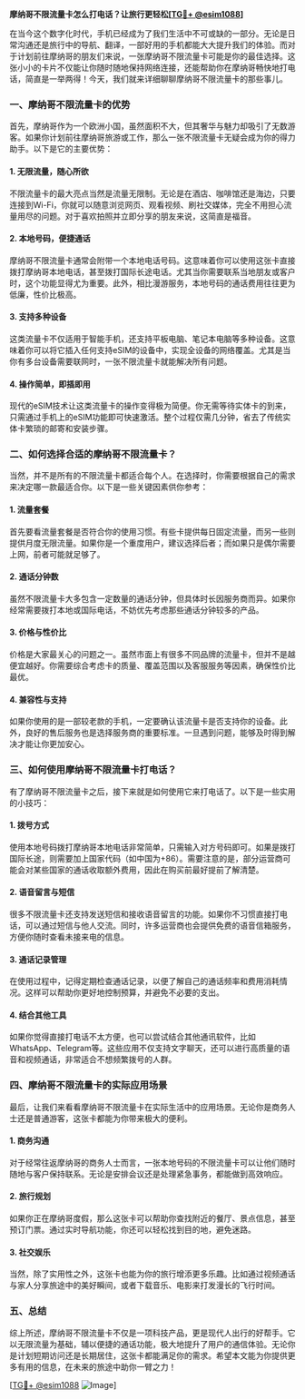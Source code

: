 **摩纳哥不限流量卡怎么打电话？让旅行更轻松[[TG💪+ @esim1088](https://t.me/s/esim1088)]**

在当今这个数字化时代，手机已经成为了我们生活中不可或缺的一部分。无论是日常沟通还是旅行中的导航、翻译，一部好用的手机都能大大提升我们的体验。而对于计划前往摩纳哥的朋友们来说，一张摩纳哥不限流量卡可能是你的最佳选择。这张小小的卡片不仅能让你随时随地保持网络连接，还能帮助你在摩纳哥畅快地打电话，简直是一举两得！今天，我们就来详细聊聊摩纳哥不限流量卡的那些事儿。

### 一、摩纳哥不限流量卡的优势

首先，摩纳哥作为一个欧洲小国，虽然面积不大，但其奢华与魅力却吸引了无数游客。如果你计划前往摩纳哥旅游或工作，那么一张不限流量卡无疑会成为你的得力助手。以下是它的主要优势：

#### 1. **无限流量，随心所欲**
   不限流量卡的最大亮点当然是流量无限制。无论是在酒店、咖啡馆还是海边，只要连接到Wi-Fi，你就可以随意浏览网页、观看视频、刷社交媒体，完全不用担心流量用尽的问题。对于喜欢拍照并立即分享的朋友来说，这简直是福音。

#### 2. **本地号码，便捷通话**
   摩纳哥不限流量卡通常会附带一个本地电话号码。这意味着你可以使用这张卡直接拨打摩纳哥本地电话，甚至拨打国际长途电话。尤其当你需要联系当地朋友或客户时，这个功能显得尤为重要。此外，相比漫游服务，本地号码的通话费用往往更为低廉，性价比极高。

#### 3. **支持多种设备**
   这类流量卡不仅适用于智能手机，还支持平板电脑、笔记本电脑等多种设备。这意味着你可以将它插入任何支持eSIM的设备中，实现全设备的网络覆盖。尤其是当你有多台设备需要联网时，一张不限流量卡就能解决所有问题。

#### 4. **操作简单，即插即用**
   现代的eSIM技术让这类流量卡的操作变得极为简便。你无需等待实体卡的到来，只需通过手机上的eSIM功能即可快速激活。整个过程仅需几分钟，省去了传统实体卡繁琐的邮寄和安装步骤。

### 二、如何选择合适的摩纳哥不限流量卡？

当然，并不是所有的不限流量卡都适合每个人。在选择时，你需要根据自己的需求来决定哪一款最适合你。以下是一些关键因素供你参考：

#### 1. **流量套餐**
   首先要看流量套餐是否符合你的使用习惯。有些卡提供每日固定流量，而另一些则提供月度无限流量。如果你是一个重度用户，建议选择后者；而如果只是偶尔需要上网，前者可能就足够了。

#### 2. **通话分钟数**
   虽然不限流量卡大多包含一定数量的通话分钟，但具体时长因服务商而异。如果你经常需要拨打本地或国际电话，不妨优先考虑那些通话分钟较多的产品。

#### 3. **价格与性价比**
   价格是大家最关心的问题之一。虽然市面上有很多不同品牌的流量卡，但并不是越便宜越好。你需要综合考虑卡的质量、覆盖范围以及客服服务等因素，确保性价比最优。

#### 4. **兼容性与支持**
   如果你使用的是一部较老款的手机，一定要确认该流量卡是否支持你的设备。此外，良好的售后服务也是选择服务商的重要标准。一旦遇到问题，能够及时得到解决才能让你更加安心。

### 三、如何使用摩纳哥不限流量卡打电话？

有了摩纳哥不限流量卡之后，接下来就是如何使用它来打电话了。以下是一些实用的小技巧：

#### 1. **拨号方式**
   使用本地号码拨打摩纳哥本地电话非常简单，只需输入对方号码即可。如果是拨打国际长途，则需要加上国家代码（如中国为+86）。需要注意的是，部分运营商可能会对某些国家的通话收取额外费用，因此在购买前最好提前了解清楚。

#### 2. **语音留言与短信**
   很多不限流量卡还支持发送短信和接收语音留言的功能。如果你不习惯直接打电话，可以通过短信与他人交流。同时，许多运营商也会提供免费的语音信箱服务，方便你随时查看未接来电的信息。

#### 3. **通话记录管理**
   在使用过程中，记得定期检查通话记录，以便了解自己的通话频率和费用消耗情况。这样可以帮助你更好地控制预算，并避免不必要的支出。

#### 4. **结合其他工具**
   如果你觉得直接打电话不太方便，也可以尝试结合其他通讯软件，比如WhatsApp、Telegram等。这些应用不仅支持文字聊天，还可以进行高质量的语音和视频通话，非常适合不想频繁拨号的人群。

### 四、摩纳哥不限流量卡的实际应用场景

最后，让我们来看看摩纳哥不限流量卡在实际生活中的应用场景。无论你是商务人士还是普通游客，这张卡都能为你带来极大的便利。

#### 1. **商务沟通**
   对于经常往返摩纳哥的商务人士而言，一张本地号码的不限流量卡可以让他们随时随地与客户保持联系。无论是安排会议还是处理紧急事务，都能做到高效响应。

#### 2. **旅行规划**
   如果你正在摩纳哥度假，那么这张卡可以帮助你查找附近的餐厅、景点信息，甚至预订门票。通过实时导航功能，你还可以轻松找到目的地，避免迷路。

#### 3. **社交娱乐**
   当然，除了实用性之外，这张卡也能为你的旅行增添更多乐趣。比如通过视频通话与家人分享旅途中的美好瞬间，或者下载音乐、电影来打发漫长的飞行时间。

### 五、总结

综上所述，摩纳哥不限流量卡不仅是一项科技产品，更是现代人出行的好帮手。它以无限流量为基础，辅以便捷的通话功能，极大地提升了用户的通信体验。无论你是计划短期访问还是长期居住，这张卡都能满足你的需求。希望本文能为你提供更多有用的信息，在未来的旅途中助你一臂之力！

[[TG💪+ @esim1088](https://t.me/s/esim1088) ![Image](https://i.postimg.cc/4NQfJmqS/Snipaste-2025-05-13-00-14-12.png)]